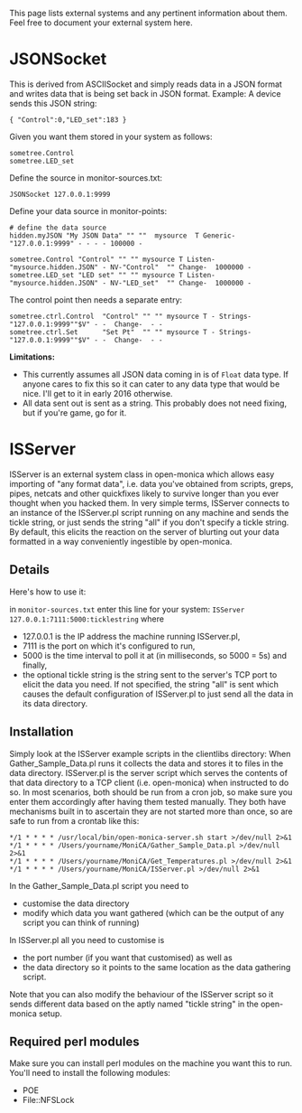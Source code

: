 This page lists external systems and any pertinent information about them. Feel free to document your external system here.

# JSONSocket #

This is derived from ASCIISocket and simply reads data in a JSON format and writes data that is being set back in JSON format. Example: A device sends this JSON string:
```
{ "Control":0,"LED_set":183 }
```

Given you want them stored in your system as follows:
```
sometree.Control
sometree.LED_set
```

Define the source in monitor-sources.txt:
```
JSONSocket 127.0.0.1:9999
```

Define your data source in monitor-points:
```
# define the data source
hidden.myJSON "My JSON Data" "" ""  mysource  T Generic-"127.0.0.1:9999" - - - - 100000 -

sometree.Control "Control" "" "" mysource T Listen-"mysource.hidden.JSON" - NV-"Control"  "" Change-  1000000 -
sometree.LED_set "LED set" "" "" mysource T Listen-"mysource.hidden.JSON" - NV-"LED_set"  "" Change-  1000000 -
```

The control point then needs a separate entry:
```
sometree.ctrl.Control  "Control" "" "" mysource T - Strings-"127.0.0.1:9999""$V" - -  Change-  - -
sometree.ctrl.Set      "Set Pt"  "" "" mysource T - Strings-"127.0.0.1:9999""$V" - -  Change-  - -
```

**Limitations:**
  * This currently assumes all JSON data coming in is of `Float` data type. If anyone cares to fix this so it can cater to any data type that would be nice. I'll get to it in early 2016 otherwise.
  * All data sent out is sent as a string. This probably does not need fixing, but if you're game, go for it.

# ISServer #

ISServer is an external system class in open-monica which allows easy importing of "any format data", i.e. data you've obtained from scripts, greps, pipes, netcats and other quickfixes likely to survive longer than you ever thought when you hacked them. In very simple terms, ISServer connects to an instance of the ISServer.pl script running on any machine and sends the tickle string, or just sends the string "all" if you don't specify a tickle string. By default, this elicits the reaction on the server of blurting out your data formatted in a way conveniently ingestible by open-monica.

## Details ##
Here's how to use it:

in `monitor-sources.txt` enter this line for your system: `ISServer 127.0.0.1:7111:5000:ticklestring` where
  * 127.0.0.1 is the IP address the machine running ISServer.pl,
  * 7111 is the port on which it's configured to run,
  * 5000 is the time interval to poll it at (in milliseconds, so 5000 = 5s) and finally,
  * the optional tickle string is the string sent to the server's TCP port to elicit the data you need. If not specified, the string "all" is sent which causes the default configuration of ISServer.pl to just send all the data in its data directory.

## Installation ##
Simply look at the ISServer example scripts in the clientlibs directory: When Gather\_Sample\_Data.pl runs it collects the data and stores it to files in  the data directory. ISServer.pl is the server script which serves the contents of that data directory to a TCP client (i.e. open-monica) when instructed to do so. In most scenarios, both should be run from a cron job, so make sure you enter them accordingly after having them tested manually. They both have mechanisms built in to ascertain they are not started more than once, so are safe to run from a crontab like this:

```
*/1 * * * * /usr/local/bin/open-monica-server.sh start >/dev/null 2>&1
*/1 * * * * /Users/yourname/MoniCA/Gather_Sample_Data.pl >/dev/null 2>&1
*/1 * * * * /Users/yourname/MoniCA/Get_Temperatures.pl >/dev/null 2>&1
*/1 * * * * /Users/yourname/MoniCA/ISServer.pl >/dev/null 2>&1
```

In the Gather\_Sample\_Data.pl script you need to
  * customise the data directory
  * modify which data you want gathered (which can be the output of any script you can think of running)

In ISServer.pl all you need to customise is
  * the port number (if you want that customised) as well as
  * the data directory so it points to the same location as the data gathering script.

Note that you can also modify the behaviour of the ISServer script so it sends different data based on the aptly named "tickle string" in the open-monica setup.

## Required perl modules ##
Make sure you can install perl modules on the machine you want this to run. You'll need to install the following modules:
  * POE
  * File::NFSLock